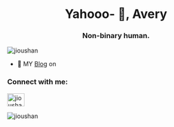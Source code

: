 
<h1 align="center">Yahooo- 👋, Avery </h1>
<h3 align="center">Non-binary human.</h3>

<p align="left"> <img src="https://komarev.com/ghpvc/?username=jioushan&label=Profile%20views&color=0e75b6&style=flat" alt="jioushan" /> </p>


- 📝 MY [Blog](https:/blog.jsmsr.com/) on 


<h3 align="left">Connect with me:</h3>
<p align="left">
<a href="https://twitter.com/jioushan182" target="blank"><img align="center" src="https://raw.githubusercontent.com/rahuldkjain/github-profile-readme-generator/master/src/images/icons/Social/twitter.svg" alt="jioushan182" height="30" width="40" /></a>
</p>

<p><img align="center" src="https://github-readme-stats.vercel.app/api/top-langs?username=jioushan&show_icons=true&locale=en&layout=compact" alt="jioushan" /></p>

